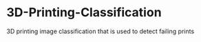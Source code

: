 # 3D-Printing-Classification
3D printing image classification that is used to detect failing prints
